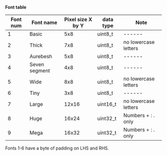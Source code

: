 

**Font table**

| Font num | Font name | Pixel size X by Y | data type | Note |
| ------ | ------ | ------ | ------ |  ------ |
| 1 | Basic | 5x8 | uint8_t |   ------ |
| 2 | Thick   | 7x8 |  uint8_t |  no lowercase letters  |
| 3 | Aurebesh | 5x8 |  uint8_t | ------ |
| 4 | Seven segment | 4x8 |  uint8_t | ------ |
| 5 | Wide | 8x8 |  uint8_t | no lowercase letters |
| 6 | Tiny | 3x8 |  uint8_t   | ------ |
| 7 | Large | 12x16 | uint16_t |  no lowercase letters |
| 8 | Huge | 16x24 | uint32_t  | Numbers + : . only |
| 9 | Mega | 16x32 | uint32_t | Numbers + : . only |

Fonts 1-6 have a byte of padding on LHS and RHS.

